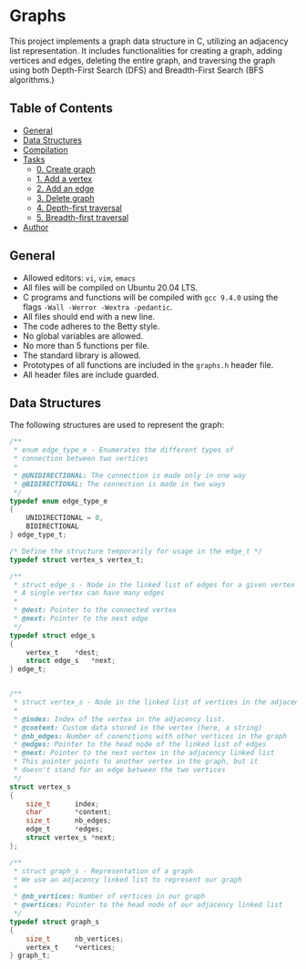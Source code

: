 # Graphs

This project implements a graph data structure in C, utilizing an adjacency list representation. It includes functionalities for creating a graph, adding vertices and edges, deleting the entire graph, and traversing the graph using both Depth-First Search (DFS) and Breadth-First Search (BFS algorithms.)

## Table of Contents

- [General](#general)
- [Data Structures](#data-structures)
- [Compilation](#compilation)
- [Tasks](#tasks)
  - [0. Create graph](#0-create-graph)
  - [1. Add a vertex](#1-add-a-vertex)
  - [2. Add an edge](#2-add-an-edge)
  - [3. Delete graph](#3-delete-graph)
  - [4. Depth-first traversal](#4-depth-first-traversal)
  - [5. Breadth-first traversal](#5-breadth-first-traversal)
- [Author](#author)

## General

- Allowed editors: `vi`, `vim`, `emacs`
- All files will be compiled on Ubuntu 20.04 LTS.
- C programs and functions will be compiled with `gcc 9.4.0` using the flags `-Wall -Werror -Wextra -pedantic`.
- All files should end with a new line.
- The code adheres to the Betty style.
- No global variables are allowed.
- No more than 5 functions per file.
- The standard library is allowed.
- Prototypes of all functions are included in the `graphs.h` header file.
- All header files are include guarded.

## Data Structures

The following structures are used to represent the graph:

```c
/**
 * enum edge_type_e - Enumerates the different types of
 * connection between two vertices
 *
 * @UNIDIRECTIONAL: The connection is made only in one way
 * @BIDIRECTIONAL: The connection is made in two ways
 */
typedef enum edge_type_e
{
    UNIDIRECTIONAL = 0,
    BIDIRECTIONAL
} edge_type_t;

/* Define the structure temporarily for usage in the edge_t */
typedef struct vertex_s vertex_t;

/**
 * struct edge_s - Node in the linked list of edges for a given vertex
 * A single vertex can have many edges
 *
 * @dest: Pointer to the connected vertex
 * @next: Pointer to the next edge
 */
typedef struct edge_s
{
    vertex_t    *dest;
    struct edge_s   *next;
} edge_t;


/**
 * struct vertex_s - Node in the linked list of vertices in the adjacency list
 *
 * @index: Index of the vertex in the adjacency list.
 * @content: Custom data stored in the vertex (here, a string)
 * @nb_edges: Number of conenctions with other vertices in the graph
 * @edges: Pointer to the head node of the linked list of edges
 * @next: Pointer to the next vertex in the adjacency linked list
 * This pointer points to another vertex in the graph, but it
 * doesn't stand for an edge between the two vertices
 */
struct vertex_s
{
    size_t      index;
    char        *content;
    size_t      nb_edges;
    edge_t      *edges;
    struct vertex_s *next;
};

/**
 * struct graph_s - Representation of a graph
 * We use an adjacency linked list to represent our graph
 *
 * @nb_vertices: Number of vertices in our graph
 * @vertices: Pointer to the head node of our adjacency linked list
 */
typedef struct graph_s
{
    size_t      nb_vertices;
    vertex_t    *vertices;
} graph_t;